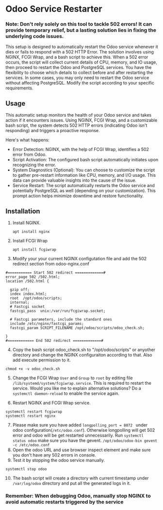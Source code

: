 # Odoo Service Restarter

### Note: Don't rely solely on this tool to tackle 502 errors! It can provide temporary relief, but a lasting solution lies in fixing the underlying code issues. ###

This setup is designed to automatically restart the Odoo service whenever it dies or fails to respond with a 502 HTTP Error. The solution involves using NGINX, FCGI Wrap, and a bash script to achieve this. When a 502 error occurs, the script will collect current details of CPU, memory, and IO usage, then proceed to restart the Odoo and PostgreSQL services. You have the flexibility to choose which details to collect before and after restarting the services. In some cases, you may only need to restart the Odoo service without affecting PostgreSQL. Modify the script according to your specific requirements.

## Usage

This automatic setup monitors the health of your Odoo service and takes action if it encounters issues. Using NGINX, FCGI Wrap, and a customizable bash script, the system detects 502 HTTP errors (indicating Odoo isn't responding) and triggers a proactive response.

Here's what happens:

- Error Detection: NGINX, with the help of FCGI Wrap, identifies a 502 error from Odoo.
- Script Activation: The configured bash script automatically initiates upon recognizing the error.
- System Diagnostics (Optional): You can choose to customize the script to gather pre-restart information like CPU, memory, and I/O usage. This data can provide valuable insights into the cause of the issue.
- Service Restart: The script automatically restarts the Odoo service and potentially PostgreSQL as well (depending on your customization). This prompt action helps minimize downtime and restore functionality.

## Installation

1. Install NGINX.
   
   ```apt install nginx```

2. Install FCGI Wrap
   
   ```apt install fcgiwrap```

3. Modify your your current NGINX configutation file and add the 502 redirect section from odoo-nginx.conf
```
#=========== Start 502 redirect =============#
error_page 502 /502.html;
location /502.html {

  gzip off;
  index index.html;
  root  /opt/odoo/scripts;
  internal;
  # Fastcgi socket
  fastcgi_pass  unix:/var/run/fcgiwrap.socket;

  # Fastcgi parameters, include the standard ones
  include /etc/nginx/fastcgi_params;
  fastcgi_param SCRIPT_FILENAME /opt/odoo/scripts/odoo_check.sh;

}
#============ End 502 redirect =============#
```

4. Copy the bash script odoo_check.sh to "/opt/odoo/scripts" or anyother directory and change the NGINX configuraiton according to that. Also add execute permission to it.
```
chmod +x -v odoo_check.sh
```
5. Change the FCGI Wrap ```User``` and ```Group``` to ```root``` by editing file ``` /lib/systemd/system/fcgiwrap.service ```. This is required to restart the service. Would you like me to explain alternative solutions?
Do a ```systemctl daemon-reload``` to enable the service again.

6. Restart NGINX and FCGI Wrap service.
```
systemctl restart fcgiwrap
systemctl restart nginx
```

7. Please make sure you have added ```longpolling_port = 8072 ``` under odoo configuration(```/etc/odoo.conf```). Otherwise longpolling will get 502 error and odoo will be get restarted unnecessarily.
Run ```systemctl status odoo``` make sure you have the gevent.
```/opt/odoo/odoo-bin gevent -c /etc/odoo.conf```
8. Open the odoo URL and use browser inspect element and make sure you don't have any 502 errors in console.
9.  Test it by stopping the odoo service manually.
```
systemctl stop odoo
```
10. The bash script will create a directory with current timestamp under ```/var/log/odoo``` directory and put all the generated logs in it.

### Remember: When debugging Odoo, manually stop NGINX to avoid automatic restarts triggered by the service ###
   





   

